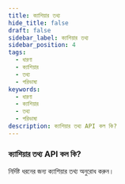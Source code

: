 ```yaml
---
title: ক্যাশিয়ার তথ্য
hide_title: false
draft: false
sidebar_label: ক্যাশিয়ার তথ্য
sidebar_position: 4
tags:
  - ধারণা
  - ক্যাশিয়ার
  - তথ্য
  - পরিভাষা
keywords:
  - ধারণা
  - ক্যাশিয়ার
  - তথ্য
  - পরিভাষা
description: ক্যাশিয়ার তথ্য API কল কি?
---
```


### ক্যাশিয়ার তথ্য API কল কি?

নির্দিষ্ট ধরনের জন্য ক্যাশিয়ার তথ্য অনুরোধ করুন।
